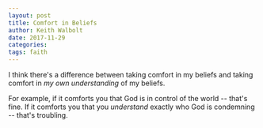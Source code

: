```yaml
---
layout: post
title: Comfort in Beliefs 
author: Keith Walbolt
date: 2017-11-29
categories:
tags: faith
---
```


I think there's a difference between taking comfort in my beliefs and taking comfort in *my own understanding* of my beliefs.

For example, if it comforts you that God is in control of the world -- that's fine. If it comforts you that you *understand* exactly who God is condemning -- that's troubling.
